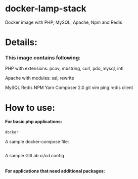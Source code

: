 # docker-lamp-stack
 Docker image with PHP, MySQL, Apache, Npm and Redis

# Details:
### This image contains following:
PHP with extensions: pcov, mbstring, curl, pdo_mysql, intl

Apache with modules: ssl, rewrite
  
MySQL
Redis
NPM
Yarn
Composer 2.0
git
vim
ping
redis client

# How to use:
#### For basic php applications:
```bash
docker 
```
A sample docker-compose file:
```yaml
```
A sample GitLab ci/cd config
```yaml
```

#### For applications that need additional packages:
